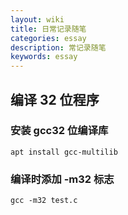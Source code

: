 ```yaml
---
layout: wiki
title: 日常记录随笔
categories: essay
description: 常记录随笔
keywords: essay
---
```


## 编译 32 位程序
### 安装 gcc32 位编译库
```shell
apt install gcc-multilib
```
### 编译时添加 -m32 标志
```shell
gcc -m32 test.c
```
